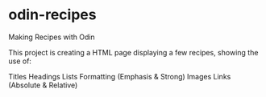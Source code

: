 # odin-recipes
Making Recipes with Odin

This project is creating a HTML page displaying a few recipes, showing the use of:

Titles
Headings
Lists
Formatting (Emphasis & Strong)
Images
Links (Absolute & Relative)

